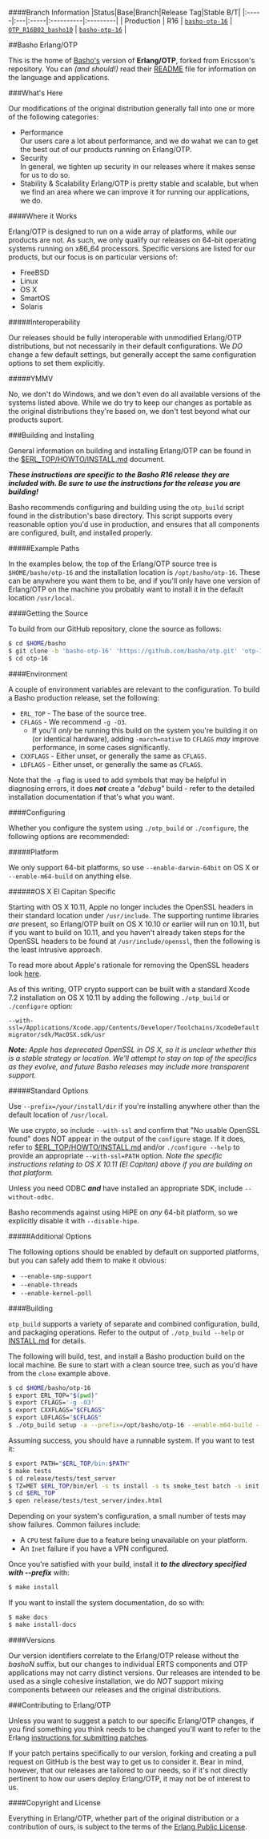 ####Branch Information
|Status|Base|Branch|Release Tag|Stable B/T|
|:-----|:---|:-----|:----------|:---------|
| Production   | R16    | [`basho-otp-16`](http://github.com/basho/otp/tree/basho-otp-16) | [`OTP_R16B02_basho10`](http://github.com/basho/otp/tree/OTP_R16B02_basho10) | [`basho-otp-16`](http://github.com/basho/otp/tree/basho-otp-16) |

##Basho Erlang/OTP

This is the home of [Basho's][1] version of **Erlang/OTP**, forked from
Ericsson's repository.  You can _(and should!)_ read their
[README][5] file for information on the language and applications.

###What's Here

Our modifications of the original distribution generally fall into one or
more of the following categories:

* Performance<br />
  Our users care a lot about performance, and we do wahat we can to
  get the best out of our products running on Erlang/OTP.
* Security<br />
  In general, we tighten up security in our releases where it makes
  sense for us to do so.
* Stability & Scalability
  Erlang/OTP is pretty stable and scalable, but when we find an area
  where we can improve it for running our applications, we do.

####Where it Works

Erlang/OTP is designed to run on a wide array of platforms, while our
products are not. As such, we only qualify our releases on 64-bit
operating systems running on x86_64 processors. Specific versions are
listed for our products, but our focus is on particular versions of:

* FreeBSD
* Linux
* OS X
* SmartOS
* Solaris

#####Interoperability

Our releases should be fully interoperable with unmodified Erlang/OTP
distributions, but not necessarily in their default configurations. We
_DO_ change a few default settings, but generally accept the same
configuration options to set them explicitly.

#####YMMV

No, we don't do Windows, and we don't even do all available versions of
the systems listed above. While we do try to keep our changes as portable
as the original distributions they're based on, we don't test beyond what
our products suport.

###Building and Installing

General information on building and installing Erlang/OTP can be found
in the [$ERL_TOP/HOWTO/INSTALL.md](HOWTO/INSTALL.md) document.

***These instructions are specific to the Basho R16 release they are included
with.  Be sure to use the instructions for the release you are building!***

Basho recommends configuring and building using the `otp_build` script found
in the distribution's base directory. This script supports every reasonable
option you'd use in production, and ensures that all components are
configured, built, and installed properly.

#####Example Paths

In the examples below, the top of the Erlang/OTP source tree is
`$HOME/basho/otp-16` and the installation location is `/opt/basho/otp-16`.
These can be anywhere you want them to be, and if you'll only have one
version of Erlang/OTP on the machine you probably want to install it in the
default location `/usr/local`.

####Getting the Source

To build from our GitHub repository, clone the source as follows:

```bash
$ cd $HOME/basho
$ git clone -b 'basho-otp-16' 'https://github.com/basho/otp.git' 'otp-16'
$ cd otp-16
```

####Environment

A couple of environment variables are relevant to the configuration. To build
a Basho production release, set the following:

* `ERL_TOP` - The base of the source tree.
* `CFLAGS` - We recommend `-g -O3`.
  * If you'll *only* be running this build on the system you're building it
    on (or identical hardware), adding `-march=native` to `CFLAGS` _may_
    improve performance, in some cases significantly.
* `CXXFLAGS` - Either unset, or generally the same as `CFLAGS`.
* `LDFLAGS` - Either unset, or generally the same as `CFLAGS`.

Note that the `-g` flag is used to add symbols that may be helpful in
diagnosing errors, it does ***not*** create a *"debug"* build - refer to the
detailed installation documentation if that's what you want.

####Configuring

Whether you configure the system using `./otp_build` or `./configure`, the
following options are recommended:

#####Platform

We only support 64-bit platforms, so use `--enable-darwin-64bit` on OS X or
`--enable-m64-build` on anything else.

######OS X El Capitan Specific

Starting with OS X 10.11, Apple no longer includes the OpenSSL headers in
their standard location under `/usr/include`.  The supporting runtime
libraries *are* present, so Erlang/OTP built on OS X 10.10 or earlier will
run on 10.11, but if you want to build on 10.11, and you haven't already
taken steps for the OpenSSL headers to be found at `/usr/include/openssl`,
then the following is the least intrusive approach.

To read more about Apple's rationale for removing the OpenSSL headers
look [here](https://developer.apple.com/library/mac/documentation/Security/Conceptual/cryptoservices/GeneralPurposeCrypto/GeneralPurposeCrypto.html).

As of this writing, OTP crypto support can be built with a standard Xcode
7.2 installation on OS X 10.11 by adding the following `./otp_build` or
`./configure` option:

```
--with-ssl=/Applications/Xcode.app/Contents/Developer/Toolchains/XcodeDefault.xctoolchain/usr/lib/swift-migrator/sdk/MacOSX.sdk/usr
```

_**Note:** Apple has deprecated OpenSSL in OS X, so it is unclear whether
this is a stable strategy or location.  We'll attempt to stay on top of the
specifics as they evolve, and future Basho releases may include more
transparent support._ 


#####Standard Options

Use `--prefix=/your/install/dir` if you're installing anywhere other than
the default location of `/usr/local`.

We use crypto, so include `--with-ssl` and confirm that "No usable OpenSSL
found" does NOT appear in the output of the `configure` stage.
If it does, refer to [$ERL_TOP/HOWTO/INSTALL.md](HOWTO/INSTALL.md) and/or
`./configure --help` to provide an appropriate `--with-ssl=PATH` option.
_Note the specific instructions relating to OS X 10.11 (El Capitan) above
if you are building on that platform._

Unless you need ODBC ***and*** have installed an appropriate SDK, include
`--without-odbc`.

Basho recommends against using HiPE on *any* 64-bit platform, so we
explicitly disable it with `--disable-hipe`.

#####Additional Options

The following options should be enabled by default on supported platforms,
but you can safely add them to make it obvious:

* `--enable-smp-support`
* `--enable-threads`
* `--enable-kernel-poll`

####Building

`otp_build` supports a variety of separate and combined configuration, build,
and packaging operations. Refer to the output of `./otp_build --help` or
[INSTALL.md](HOWTO/INSTALL.md) for details.

The following will build, test, and install a Basho production build on the
local machine. Be sure to start with a clean source tree, such as you'd have
from the `clone` example above.

```bash
$ cd $HOME/basho/otp-16
$ export ERL_TOP="$(pwd)"
$ export CFLAGS='-g -O3'
$ export CXXFLAGS="$CFLAGS"
$ export LDFLAGS="$CFLAGS"
$ ./otp_build setup -a --prefix=/opt/basho/otp-16 --enable-m64-build --with-ssl --without-odbc --disable-hipe
```

Assuming success, you should have a runnable system. If you want to test it:

```bash
$ export PATH="$ERL_TOP/bin:$PATH"
$ make tests
$ cd release/tests/test_server
$ TZ=MET $ERL_TOP/bin/erl -s ts install -s ts smoke_test batch -s init stop
$ cd $ERL_TOP
$ open release/tests/test_server/index.html
```

Depending on your system's configuration, a small number of tests may show
failures. Common failures include:

* A `CPU` test failure due to a feature being unavailable on your platform.
* An `Inet` failure if you have a VPN configured.

Once you're satisfied with your build, install it ***to the directory
specified with --prefix*** with:

```bash
$ make install
```

If you want to install the system documentation, do so with:

```bash
$ make docs
$ make install-docs
```

####Versions

Our version identifiers correlate to the Erlang/OTP release without the
_bashoN_ suffix, but our changes to individual ERTS components and OTP
applications may not carry distinct versions. Our releases are intended to
be used as a single cohesive installation, we do _NOT_ support mixing
components between our releases and the original distributions.

###Contributing to Erlang/OTP

Unless you want to suggest a patch to our specific Erlang/OTP changes,
if you find something you think needs to be changed you'll want to refer
to the Erlang [instructions for submitting patches][6].

If your patch pertains specifically to our version, forking and creating
a pull request on GitHub is the best way to get us to consider it. Bear in
mind, however, that our releases are tailored to our needs, so if it's
not directly pertinent to how our users deploy Erlang/OTP, it may not be
of interest to us.

####Copyright and License

Everything in Erlang/OTP, whether part of the original distribution or a
contribution of ours, is subject to the terms of the
[Erlang Public License][3].


  [1]: http://www.basho.com
  [2]: http://www.erlang.org
  [3]: http://www.erlang.org/EPLICENSE
  [4]: http://github.com/erlang/otp
  [5]: http://github.com/erlang/otp/blob/maint/README.md
  [6]: http://wiki.github.com/erlang/otp/submitting-patches
